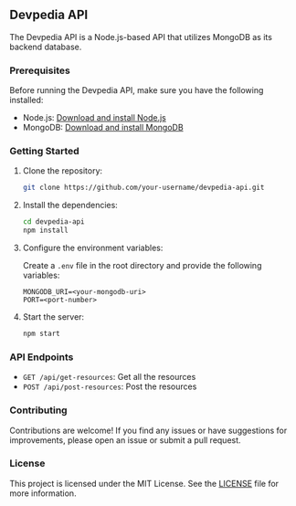 ## Devpedia API

The Devpedia API is a Node.js-based API that utilizes MongoDB as its backend database.

### Prerequisites

Before running the Devpedia API, make sure you have the following installed:

- Node.js: [Download and install Node.js](https://nodejs.org/en/download/)
- MongoDB: [Download and install MongoDB](https://www.mongodb.com/try/download/community)

### Getting Started

1. Clone the repository:

    ```bash
    git clone https://github.com/your-username/devpedia-api.git
    ```

2. Install the dependencies:

    ```bash
    cd devpedia-api
    npm install
    ```

3. Configure the environment variables:

    Create a `.env` file in the root directory and provide the following variables:

    ```plaintext
    MONGODB_URI=<your-mongodb-uri>
    PORT=<port-number>
    ```

4. Start the server:

    ```bash
    npm start
    ```

### API Endpoints

- `GET /api/get-resources`: Get all the resources
- `POST /api/post-resources`: Post the resources

### Contributing

Contributions are welcome! If you find any issues or have suggestions for improvements, please open an issue or submit a pull request.

### License

This project is licensed under the MIT License. See the [LICENSE](./LICENSE) file for more information.